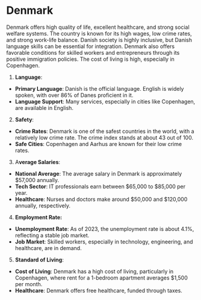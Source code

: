 # Denmark

Denmark offers high quality of life, excellent healthcare, and strong social welfare systems. The country is known for its high wages, low crime rates, and strong work-life balance. Danish society is highly inclusive, but Danish language skills can be essential for integration. Denmark also offers favorable conditions for skilled workers and entrepreneurs through its positive immigration policies. The cost of living is high, especially in Copenhagen.

1.  **Language**:
-   **Primary Language**: Danish is the official language. English is widely spoken, with over 86% of Danes proficient in it.
-   **Language Support**: Many services, especially in cities like Copenhagen, are available in English.
2.  **Safety**:
-   **Crime Rates**: Denmark is one of the safest countries in the world, with a relatively low crime rate. The crime index stands at about 43 out of 100.
-   **Safe Cities**: Copenhagen and Aarhus are known for their low crime rates.
3.  A**verage Salaries**:
-   **National Average**: The average salary in Denmark is approximately $57,000 annually.
-   **Tech Sector**: IT professionals earn between $65,000 to $85,000 per year.
-   **Healthcare**: Nurses and doctors make around $50,000 and $120,000 annually, respectively.
4.  **Employment Rate:**
-   **Unemployment Rate**: As of 2023, the unemployment rate is about 4.1%, reflecting a stable job market.
-   **Job Market**: Skilled workers, especially in technology, engineering, and healthcare, are in demand.
5.  **Standard of Living**:
-   **Cost of Living**: Denmark has a high cost of living, particularly in Copenhagen, where rent for a 1-bedroom apartment averages $1,500 per month.
-   **Healthcare**: Denmark offers free healthcare, funded through taxes.
